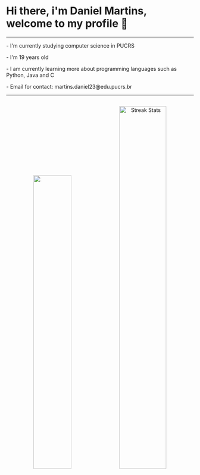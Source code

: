 <h1> Hi there, i'm Daniel Martins, welcome to my profile 👋 </h1>

<hr>
<p> - I'm currently studying computer science in PUCRS </p>
<p> - I'm 19 years old  </p>
<p> - I am currently learning more about programming languages ​​such as Python, Java and C </p>
<p> - Email for contact: martins.daniel23@edu.pucrs.br </p>
<hr>
<h2> </h2>
<div align= "center">
  <img width= "45%"src="https://github-readme-stats.vercel.app/api/top-langs?username=Daniel-C-Martins&hide_title=false&layout=compact&card_width=320&langs_count=12&theme=onedark&hide_border=true&order=2"/>
  <img width="50%" alt="Streak Stats" src="https://github-readme-streak-stats.herokuapp.com/?user=Daniel-C-Martins&theme=onedark&hide_border=true"/>
</div>





